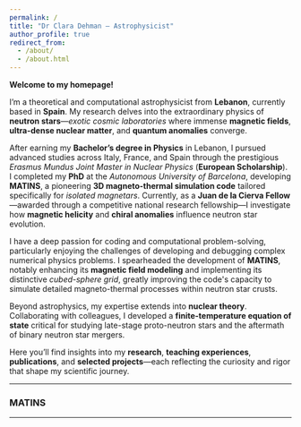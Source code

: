 ```yaml
---
permalink: /
title: "Dr Clara Dehman – Astrophysicist"
author_profile: true
redirect_from: 
  - /about/
  - /about.html
---
```


**Welcome to my homepage!**

I’m a theoretical and computational astrophysicist from **Lebanon**, currently based in **Spain**. My research delves into the extraordinary physics of **neutron stars**—*exotic cosmic laboratories* where immense **magnetic fields**, **ultra-dense nuclear matter**, and **quantum anomalies** converge.

After earning my **Bachelor’s degree in Physics** in Lebanon, I pursued advanced studies across Italy, France, and Spain through the prestigious *Erasmus Mundus Joint Master in Nuclear Physics* (**European Scholarship**). I completed my **PhD** at the *Autonomous University of Barcelona*, developing **MATINS**, a pioneering **3D magneto-thermal simulation code** tailored specifically for *isolated magnetars*. Currently, as a **Juan de la Cierva Fellow**—awarded through a competitive national research fellowship—I investigate how **magnetic helicity** and **chiral anomalies** influence neutron star evolution.

I have a deep passion for coding and computational problem-solving, particularly enjoying the challenges of developing and debugging complex numerical physics problems. I spearheaded the development of **MATINS**, notably enhancing its **magnetic field modeling** and implementing its distinctive *cubed-sphere grid*, greatly improving the code's capacity to simulate detailed magneto-thermal processes within neutron star crusts.

Beyond astrophysics, my expertise extends into **nuclear theory**. Collaborating with colleagues, I developed a **finite-temperature equation of state** critical for studying late-stage proto-neutron stars and the aftermath of binary neutron star mergers.

Here you’ll find insights into my **research**, **teaching experiences**, **publications**, and **selected projects**—each reflecting the curiosity and rigor that shape my scientific journey.

---

### MATINS

---
